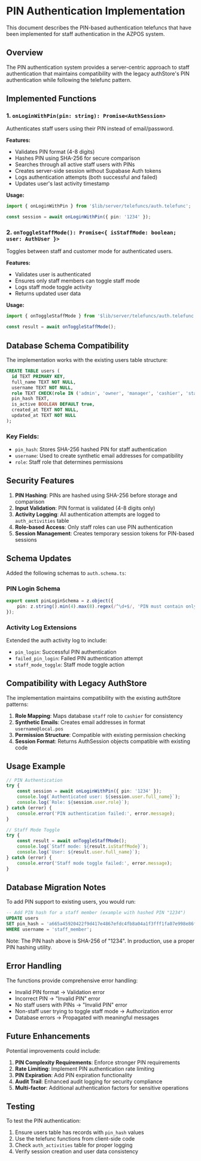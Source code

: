 # PIN Authentication Implementation

This document describes the PIN-based authentication telefuncs that have been implemented for staff authentication in the AZPOS system.

## Overview

The PIN authentication system provides a server-centric approach to staff authentication that maintains compatibility with the legacy authStore's PIN authentication while following the telefunc pattern.

## Implemented Functions

### 1. `onLoginWithPin(pin: string): Promise<AuthSession>`

Authenticates staff users using their PIN instead of email/password.

**Features:**

- Validates PIN format (4-8 digits)
- Hashes PIN using SHA-256 for secure comparison
- Searches through all active staff users with PINs
- Creates server-side session without Supabase Auth tokens
- Logs authentication attempts (both successful and failed)
- Updates user's last activity timestamp

**Usage:**

```typescript
import { onLoginWithPin } from '$lib/server/telefuncs/auth.telefunc';

const session = await onLoginWithPin({ pin: '1234' });
```

### 2. `onToggleStaffMode(): Promise<{ isStaffMode: boolean; user: AuthUser }>`

Toggles between staff and customer mode for authenticated users.

**Features:**

- Validates user is authenticated
- Ensures only staff members can toggle staff mode
- Logs staff mode toggle activity
- Returns updated user data

**Usage:**

```typescript
import { onToggleStaffMode } from '$lib/server/telefuncs/auth.telefunc';

const result = await onToggleStaffMode();
```

## Database Schema Compatibility

The implementation works with the existing users table structure:

```sql
CREATE TABLE users (
  id TEXT PRIMARY KEY,
  full_name TEXT NOT NULL,
  username TEXT NOT NULL,
  role TEXT CHECK(role IN ('admin', 'owner', 'manager', 'cashier', 'staff')),
  pin_hash TEXT,
  is_active BOOLEAN DEFAULT true,
  created_at TEXT NOT NULL,
  updated_at TEXT NOT NULL
);
```

### Key Fields:

- `pin_hash`: Stores SHA-256 hashed PIN for staff authentication
- `username`: Used to create synthetic email addresses for compatibility
- `role`: Staff role that determines permissions

## Security Features

1. **PIN Hashing**: PINs are hashed using SHA-256 before storage and comparison
2. **Input Validation**: PIN format is validated (4-8 digits only)
3. **Activity Logging**: All authentication attempts are logged to `auth_activities` table
4. **Role-based Access**: Only staff roles can use PIN authentication
5. **Session Management**: Creates temporary session tokens for PIN-based sessions

## Schema Updates

Added the following schemas to `auth.schema.ts`:

### PIN Login Schema

```typescript
export const pinLoginSchema = z.object({
	pin: z.string().min(4).max(8).regex(/^\d+$/, 'PIN must contain only numbers')
});
```

### Activity Log Extensions

Extended the auth activity log to include:

- `pin_login`: Successful PIN authentication
- `failed_pin_login`: Failed PIN authentication attempt
- `staff_mode_toggle`: Staff mode toggle action

## Compatibility with Legacy AuthStore

The implementation maintains compatibility with the existing authStore patterns:

1. **Role Mapping**: Maps database `staff` role to `cashier` for consistency
2. **Synthetic Emails**: Creates email addresses in format `username@local.pos`
3. **Permission Structure**: Compatible with existing permission checking
4. **Session Format**: Returns AuthSession objects compatible with existing code

## Usage Example

```typescript
// PIN Authentication
try {
	const session = await onLoginWithPin({ pin: '1234' });
	console.log(`Authenticated user: ${session.user.full_name}`);
	console.log(`Role: ${session.user.role}`);
} catch (error) {
	console.error('PIN authentication failed:', error.message);
}

// Staff Mode Toggle
try {
	const result = await onToggleStaffMode();
	console.log(`Staff mode: ${result.isStaffMode}`);
	console.log(`User: ${result.user.full_name}`);
} catch (error) {
	console.error('Staff mode toggle failed:', error.message);
}
```

## Database Migration Notes

To add PIN support to existing users, you would run:

```sql
-- Add PIN hash for a staff member (example with hashed PIN "1234")
UPDATE users
SET pin_hash = 'a665a45920422f9d417e4867efdc4fb8a04a1f3fff1fa07e998e86f7f7a27ae3'
WHERE username = 'staff_member';
```

Note: The PIN hash above is SHA-256 of "1234". In production, use a proper PIN hashing utility.

## Error Handling

The functions provide comprehensive error handling:

- Invalid PIN format → Validation error
- Incorrect PIN → "Invalid PIN" error
- No staff users with PINs → "Invalid PIN" error
- Non-staff user trying to toggle staff mode → Authorization error
- Database errors → Propagated with meaningful messages

## Future Enhancements

Potential improvements could include:

1. **PIN Complexity Requirements**: Enforce stronger PIN requirements
2. **Rate Limiting**: Implement PIN authentication rate limiting
3. **PIN Expiration**: Add PIN expiration functionality
4. **Audit Trail**: Enhanced audit logging for security compliance
5. **Multi-factor**: Additional authentication factors for sensitive operations

## Testing

To test the PIN authentication:

1. Ensure users table has records with `pin_hash` values
2. Use the telefunc functions from client-side code
3. Check `auth_activities` table for proper logging
4. Verify session creation and user data consistency
